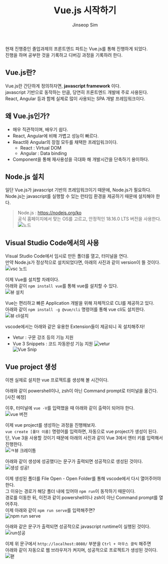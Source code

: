﻿---
layout: post
title: "Vue.js 시작하기"
categories: frontend
tags: [nodejs, vuejs]
author:
  - Jinseop Sim
toc: true
---
현재 진행중인 졸업과제의 프론트엔드 파트는 Vue.js를 통해 진행하게 되었다.  
진행을 하며 공부한 것을 기록하고 디버깅 과정을 기록하려 한다.  

## Vue.js란?
Vue.js란 간단하게 정의하자면, __javascript framework__ 이다.  
javascript 기반으로 동작하는 만큼, 당연히 프론트엔드 개발에 주로 사용된다.  
React, Angular 등과 함께 실제로 많이 사용되는 SPA 개발 프레임워크이다.  

## 왜 Vue.js인가?
- 매우 직관적이며, 배우기 쉽다.
- React, Angular에 비해 가볍고 성능이 빠르다.
- React와 Angular의 장점 모두를 채택한 프레임워크이다.
	- React : Virtual DOM
	- Angular : Data binding
- Component을 통해 재사용성을 극대화 해 개발시간을 단축하기 용이하다.

## Node.js 설치
일단 Vue.js가 javascript 기반의 프레임워크이기 때문에, Node.js가 필요하다.  
Node.js는 javascript를 실행할 수 있는 런타임 환경을 제공하기 때문에 설치해야 한다.  

> Node.js : https://nodejs.org/ko  
공식 홈페이지에서 맞는 OS를 고르고, 안정적인 18.16.0 LTS 버전을 사용한다.  
![노드](https://github.com/Jinseop-Sim/Jinseop-Sim.github.io/assets/71700079/a1f9ccd0-67df-4a24-a0ab-2066b5e41525)  

## Visual Studio Code에서의 사용
Visual Studio Code에서 임시로 만든 폴더를 열고, 터미널을 연다.  
만약 Node.js가 정상적으로 설치되었다면, 아래의 사진과 같이 version이 뜰 것이다.  
![vsc 노드](https://github.com/Jinseop-Sim/Jinseop-Sim.github.io/assets/71700079/7b8ce8ab-8e49-4b63-b11e-bb80e039272b)  

이제 Vue를 설치할 차례이다.  
아래와 같이 ```npm install vue```를 통해 vue를 설치할 수 있다.  
![뷰 설치](https://github.com/Jinseop-Sim/Jinseop-Sim.github.io/assets/71700079/73b82c0f-50b6-42b0-971a-5a83689b0bfb)  

Vue는 편리하고 빠른 Application 개발을 위해 자체적으로 CLI를 제공하고 있다.  
아래와 같이 ```npm install -g @vue/cli``` 명령어를 통해 vue cli도 설치한다.  
![뷰 cli설치](https://github.com/Jinseop-Sim/Jinseop-Sim.github.io/assets/71700079/0ceb1a4d-48f7-41a7-8a7e-0eefac014e0a)  

vscode에서는 아래와 같은 유용한 Extension들이 제공되니 꼭 설치해주자!  
- Vetur : 구문 강조 등의 기능 지원
- Vue 3 Snippets : 코드 자동완성 기능 지원
![vetur](https://github.com/Jinseop-Sim/Jinseop-Sim.github.io/assets/71700079/ba03ca18-ad70-4799-afbe-aa7a37a50260)  
![Vue Snip](https://github.com/Jinseop-Sim/Jinseop-Sim.github.io/assets/71700079/bf3d2df7-5bbe-44a7-95ba-c73e1514403a)  

## Vue project 생성
이젠 실제로 설치한 vue 프로젝트를 생성해 볼 시간이다.  

아래와 같이 powershell이나, zsh이 아닌 Command prompt로 터미널을 옮긴다.  
[사진 예정]

이후, 터미널에 ```vue -V```를 입력했을 때 아래와 같이 출력이 되어야 한다.  
![vue 버전](https://github.com/Jinseop-Sim/Jinseop-Sim.github.io/assets/71700079/212c8364-f8af-40ec-a27d-7ff45df943fd)  

이제 vue project를 생성하는 과정을 진행해보자.  
```vue create [폴더 이름]``` 명령어를 입력하면, 자동으로 vue project가 생성이 된다.  
단, Vue 3을 사용할 것이기 때문에 아래의 사진과 같이 Vue 3에서 엔터 키를 입력해서 진행한다.  
![ㅋ뷰 크레이틍](https://github.com/Jinseop-Sim/Jinseop-Sim.github.io/assets/71700079/4323e377-b63c-4c2d-81f4-411489f402e4)  

아래와 같이 생성에 성공했다는 문구가 출력되면 성공적으로 생성된 것이다.  
![생성 성공!](https://github.com/Jinseop-Sim/Jinseop-Sim.github.io/assets/71700079/d7d95b37-b930-4519-b7d6-d81ba3cacafd)  

이제 생성된 폴더를 File Open - Open Folder를 통해 vscode에서 다시 열어주어야 한다.  
그 이유는 경로가 해당 폴더 내에 있어야 ```npm run```이 동작하기 때문이다.  
경로를 이동한 뒤, 이전과 같이 powershell이나 zsh이 아닌 Command prompt를 열어주자.  
이제 아래와 같이 ```npm run serve```를 입력해주면?   
![npm run serve](https://github.com/Jinseop-Sim/Jinseop-Sim.github.io/assets/71700079/1b9bf991-df7a-4a36-97e2-614f3f22a70f)  

아래와 같은 문구가 출력되면 성공적으로 javascript runtime이 실행된 것이다.  
![run성공](https://github.com/Jinseop-Sim/Jinseop-Sim.github.io/assets/71700079/0c8a8490-7d24-4000-a581-86d8ef2c3a2e)  

이제 위 문구에서 ```http://localhost:8080/``` 부분을 ```Ctrl + 마우스 클릭``` 해주면  
아래와 같이 자동으로 웹 브라우저가 켜지며, 성공적으로 프로젝트가 생성된 것이다.  
![펻](https://github.com/Jinseop-Sim/Jinseop-Sim.github.io/assets/71700079/9a200c7b-3218-41bb-b8cf-f5247cb75158)  
